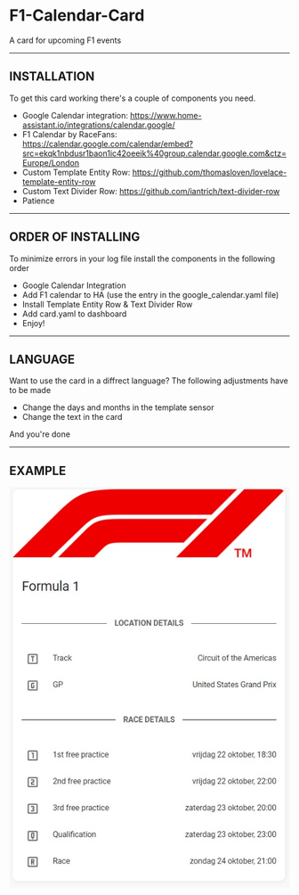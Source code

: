 # F1-Calendar-Card
A card for upcoming F1 events

-------------------------------------------------------------
INSTALLATION
-------------------------------------------------------------
To get this card working there's a couple of components you need.

- Google Calendar integration: https://www.home-assistant.io/integrations/calendar.google/
- F1 Calendar by RaceFans: https://calendar.google.com/calendar/embed?src=ekqk1nbdusr1baon1ic42oeeik%40group.calendar.google.com&ctz=Europe/London
- Custom Template Entity Row: https://github.com/thomasloven/lovelace-template-entity-row
- Custom Text Divider Row: https://github.com/iantrich/text-divider-row
- Patience

-------------------------------------------------------------
ORDER OF INSTALLING
-------------------------------------------------------------
To minimize errors in your log file install the components in the following order
- Google Calendar Integration
- Add F1 calendar to HA (use the entry in the google_calendar.yaml file)
- Install Template Entity Row & Text Divider Row
- Add card.yaml to dashboard
- Enjoy!
-------------------------------------------------------------
LANGUAGE
-------------------------------------------------------------
Want to use the card in a diffrect language? The following adjustments have to be made

- Change the days and months in the template sensor
- Change the text in the card

And you're done

-------------------------------------------------------------
EXAMPLE
-------------------------------------------------------------
![alt text](https://github.com/davidrustingha/F1-Calendar-Card/blob/main/example_f1_card.jpg)
